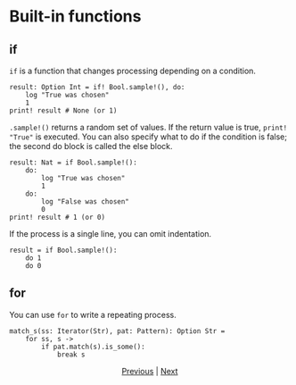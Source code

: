 # Built-in functions

## if

`if` is a function that changes processing depending on a condition.

```erg
result: Option Int = if! Bool.sample!(), do:
    log "True was chosen"
    1
print! result # None (or 1)
```

`.sample!()` returns a random set of values. If the return value is true, `print! "True"` is executed.
You can also specify what to do if the condition is false; the second do block is called the else block.

```erg
result: Nat = if Bool.sample!():
    do:
        log "True was chosen"
        1
    do:
        log "False was chosen"
        0
print! result # 1 (or 0)
```

If the process is a single line, you can omit indentation.

```erg
result = if Bool.sample!():
    do 1
    do 0
```

## for

You can use `for` to write a repeating process.

```erg
match_s(ss: Iterator(Str), pat: Pattern): Option Str =
    for ss, s ->
        if pat.match(s).is_some():
            break s
```

<p align='center'>
    <a href='. /04_function.md'>Previous</a> | <a href='. /06_operator.md'>Next</a>
</p>
